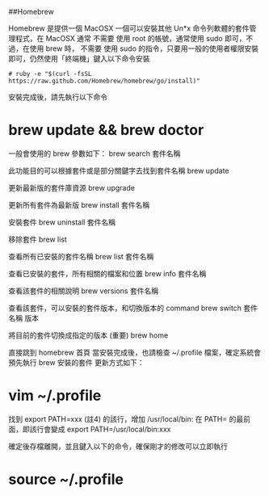 ##Homebrew

Homebrew 是提供一個 MacOSX 一個可以安裝其他 Un*x 命令列軟體的套件管理程式，在 MacOSX 通常 不需要 使用 root 的帳號，通常使用 sudo 即可，不過，在使用 brew 時， 不需要 使用 sudo 的指令，只要用一般的使用者權限安裝即可，仍然使用「終端機」鍵入以下命令安裝

`# ruby -e "$(curl -fsSL https://raw.github.com/Homebrew/homebrew/go/install)"`

安裝完成後，請先執行以下命令
# brew update && brew doctor
一般會使用的 brew 參數如下：
brew search 套件名稱

此功能目的可以根據套件或是部分關鍵字去找到套件名稱
brew update

更新最新版的套件庫資源
brew upgrade

更新所有套件為最新版
brew install 套件名稱

安裝套件
brew uninstall 套件名稱

移除套件
brew list

查看所有已安裝的套件名稱
brew list 套件名稱

查看已安裝的套件，所有相關的檔案和位置
brew info 套件名稱

查看該套件的相關說明
brew versions 套件名稱

查看該套件，可以安裝的套件版本，和切換版本的 command
brew switch 套件名稱 版本

將目前的套件切換成指定的版本 (重要)
brew home

直接跳到 homebrew 首頁
當安裝完成後，也請檢查 ~/.profile 檔案，確定系統會預先執行 brew 安裝的套件
更新方式如下：

# vim ~/.profile

找到 export PATH=xxx (註4) 的該行，增加 /usr/local/bin: 在 PATH= 的最前面，即該行會變成
export PATH=/usr/local/bin:xxx

確定後存檔離開，並且鍵入以下的命令，確保剛才的修改可以立即執行
# source ~/.profile
